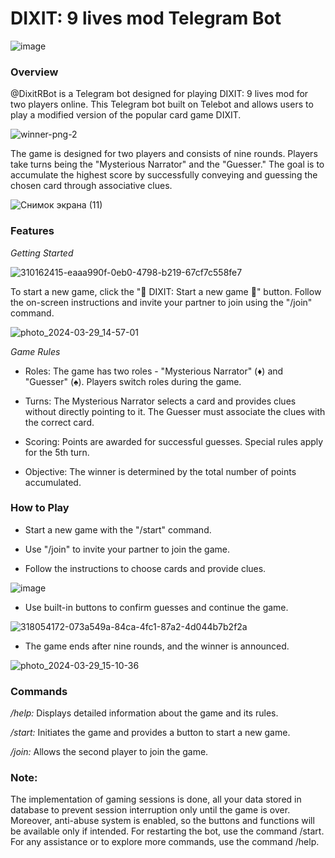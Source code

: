 # DIXIT: 9 lives mod Telegram Bot

![image](https://github.com/rumiantsevaa/DIXIT_Telegram_Bot/assets/89034072/0755f21d-9b9b-483b-a7a1-d01c7ddf4ee3)



### Overview

@DixitRBot is a Telegram bot designed for playing DIXIT: 9 lives mod for two players online. This Telegram bot built on Telebot and allows users to play a modified version of the popular card game DIXIT. 

![winner-png-2](https://github.com/rumiantsevaa/DIXIT_Telegram_Bot/assets/89034072/e7b0a204-54c4-49b4-b209-065f7634aad2)


The game is designed for two players and consists of nine rounds. Players take turns being the "Mysterious Narrator" and the "Guesser." The goal is to accumulate the highest score by successfully conveying and guessing the chosen card through associative clues.

![Снимок экрана (11)](https://github.com/rumiantsevaa/DIXIT_Telegram_Bot/assets/89034072/a5264391-e32e-4c96-b227-a15c0ae9acd4)

### Features

_Getting Started_


![310162415-eaaa990f-0eb0-4798-b219-67cf7c558fe7](https://github.com/rumiantsevaa/DIXIT_Telegram_Bot/assets/89034072/48591bc0-ec63-43de-8abb-a51bc0119e42)


To start a new game, click the "💫 DIXIT: Start a new game 💫" button. Follow the on-screen instructions and invite your partner to join using the "/join" command.

![photo_2024-03-29_14-57-01](https://github.com/rumiantsevaa/DIXIT_Telegram_Bot/assets/89034072/8a1dedf0-2c4b-497f-bf9f-71191ba41470)


_Game Rules_

* Roles: The game has two roles - "Mysterious Narrator" (♦️) and "Guesser" (♠️). Players switch roles during the game.

* Turns: The Mysterious Narrator selects a card and provides clues without directly pointing to it. The Guesser must associate the clues with the correct card.

* Scoring: Points are awarded for successful guesses. Special rules apply for the 5th turn.

* Objective: The winner is determined by the total number of points accumulated.

### How to Play

* Start a new game with the "/start" command.
  
* Use "/join" to invite your partner to join the game.
  
* Follow the instructions to choose cards and provide clues.

![image](https://github.com/rumiantsevaa/DIXIT_Telegram_Bot/assets/89034072/326b20cf-18d8-49f0-9fab-621004acdd4b)

* Use built-in buttons to confirm guesses and continue the game.

![318054172-073a549a-84ca-4fc1-87a2-4d044b7b2f2a](https://github.com/rumiantsevaa/DIXIT_Telegram_Bot/assets/89034072/92039c75-feaa-45c7-ad3b-83036f5f00c7)


  
* The game ends after nine rounds, and the winner is announced.

![photo_2024-03-29_15-10-36](https://github.com/rumiantsevaa/DIXIT_Telegram_Bot/assets/89034072/db8775d1-23a4-4c3f-b0ed-479859ab4aed)


### Commands

_/help:_ Displays detailed information about the game and its rules.

_/start:_ Initiates the game and provides a button to start a new game.

_/join:_ Allows the second player to join the game.

### Note:

The implementation of gaming sessions is done, all your data stored in database to prevent session interruption only until the game is over. Moreover, anti-abuse system is enabled, so the buttons and functions will be available only if intended.
For restarting the bot, use the command /start.
For any assistance or to explore more commands, use the command /help.
